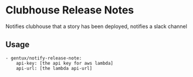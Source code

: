 # Clubhouse Release Notes

Notifies clubhouse that a story has been deployed, notifies a slack channel

## Usage

```
- gentux/notify-release-note:
    api-key: [the api key for aws lambda]
    api-url: [the lambda api-url]
```

